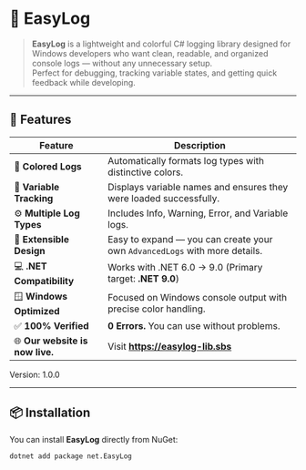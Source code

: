 ﻿# 🧠 EasyLog

> **EasyLog** is a lightweight and colorful C# logging library designed for Windows developers who want clean, readable, and organized console logs — without any unnecessary setup.  
> Perfect for debugging, tracking variable states, and getting quick feedback while developing.

---

## 🚀 Features

| Feature                         | Description                                                                |
|---------------------------------|----------------------------------------------------------------------------|
| 🎨 **Colored Logs**             | Automatically formats log types with distinctive colors.                   |
| 💬 **Variable Tracking**        | Displays variable names and ensures they were loaded successfully.         |
| ⚙️ **Multiple Log Types**       | Includes Info, Warning, Error, and Variable logs.                          |
| 🧩 **Extensible Design**        | Easy to expand — you can create your own `AdvancedLogs` with more details. |
| 💻 **.NET Compatibility**       | Works with .NET 6.0 → 9.0 (Primary target: **.NET 9.0**)                   |
| 🪟 **Windows Optimized**        | Focused on Windows console output with precise color handling.             |
| ✅ **100% Verified**             | **0 Errors.** You can use without problems.                                |
| 🌐 **Our website is now live.** | Visit **https://easylog-lib.sbs**                                          |


Version: 1.0.0
___

## 📦 Installation

You can install **EasyLog** directly from NuGet:

```bash
dotnet add package net.EasyLog
